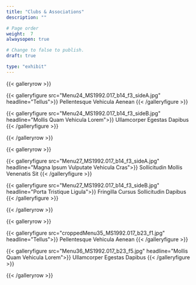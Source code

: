 ```yaml
---
title: "Clubs & Associations"
description: ""

# Page order
weight:  7
alwaysopen: true

# Change to false to publish.
draft: true

type: "exhibit"
---
```


{{< galleryrow >}}

{{< galleryfigure src="Menu24_MS1992.017_b14_f3_sideA.jpg"
           headline="Tellus">}} Pellentesque Vehicula Aenean
{{< /galleryfigure >}}

{{< galleryfigure src="Menu24_MS1992.017_b14_f3_sideB.jpg"
           headline="Mollis Quam Vehicula Lorem">}} Ullamcorper Egestas Dapibus
{{< /galleryfigure >}}

{{< /galleryrow >}}

{{< galleryrow >}}

{{< galleryfigure src="Menu27_MS1992.017_b14_f3_sideA.jpg"
           headline="Magna Ipsum Vulputate Vehicula Cras">}} Sollicitudin Mollis Venenatis Sit
{{< /galleryfigure >}}

{{< galleryfigure src="Menu27_MS1992.017_b14_f3_sideB.jpg"
           headline="Porta Tristique Ligula">}} Fringilla Cursus Sollicitudin Dapibus
{{< /galleryfigure >}}


{{< /galleryrow >}}

{{< galleryrow >}}

{{< galleryfigure src="croppedMenu35_MS1992.017_b23_f1.jpg"
           headline="Tellus">}} Pellentesque Vehicula Aenean
{{< /galleryfigure >}}

{{< galleryfigure src="Menu36_MS1992.017_b23_f5.jpg"
           headline="Mollis Quam Vehicula Lorem">}} Ullamcorper Egestas Dapibus
{{< /galleryfigure >}}

{{< /galleryrow >}}